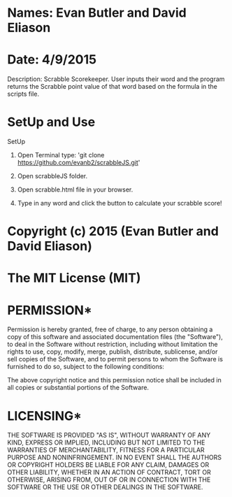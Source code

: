# Names: Evan Butler and David Eliason
# Date: 4/9/2015

Description: Scrabble Scorekeeper. User inputs their word and the program returns the Scrabble point value of that word based on the formula in the scripts file.

# SetUp and Use

SetUp

1. Open Terminal type: 'git clone https://github.com/evanb2/scrabbleJS.git'

2. Open scrabbleJS folder.

3. Open scrabble.html file in your browser.

4. Type in any word and click the button to calculate your scrabble score!

# Copyright (c) 2015 (Evan Butler and David Eliason)

# The MIT License (MIT)

# PERMISSION*
Permission is hereby granted, free of charge, to any person obtaining a copy of
this software and associated documentation files (the "Software"), to deal in
the Software without restriction, including without limitation the rights to
use, copy, modify, merge, publish, distribute, sublicense, and/or sell copies
of the Software, and to permit persons to whom the Software is furnished to
do so, subject to the following conditions:

The above copyright notice and this permission notice shall be included in all
 copies or substantial portions of the Software.

# LICENSING*
THE SOFTWARE IS PROVIDED "AS IS", WITHOUT WARRANTY OF ANY KIND, EXPRESS OR
 IMPLIED, INCLUDING BUT NOT LIMITED TO THE WARRANTIES OF MERCHANTABILITY,
FITNESS FOR A PARTICULAR PURPOSE AND NONINFRINGEMENT. IN NO EVENT SHALL THE
AUTHORS OR COPYRIGHT HOLDERS BE LIABLE FOR ANY CLAIM, DAMAGES OR OTHER
LIABILITY, WHETHER IN AN ACTION OF CONTRACT, TORT OR OTHERWISE, ARISING
FROM, OUT OF OR IN CONNECTION WITH THE SOFTWARE OR THE USE OR OTHER
DEALINGS IN THE SOFTWARE.
